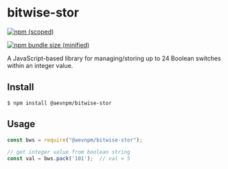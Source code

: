 # bitwise-stor

[![npm (scoped)](https://img.shields.io/npm/v/@aevnpm/bitwise-stor.svg)](https://github.com/anibalvelarde/bitwise-stor)

[![npm bundle size (minified)](https://img.shields.io/bundlephobia/min/@aevnpm/bitwise-stor.svg)](https://github.com/anibalvelarde/bitwise-stor)

A JavaScript-based library for managing/storing up to 24 Boolean switches within an integer value. 

## Install
```
$ npm install @aevnpm/bitwise-stor
```

## Usage
```js
const bws = require("@aevnpm/bitwise-stor");

// get integer value from boolean string 
const val = bws.pack('101');  // val = 5
```
